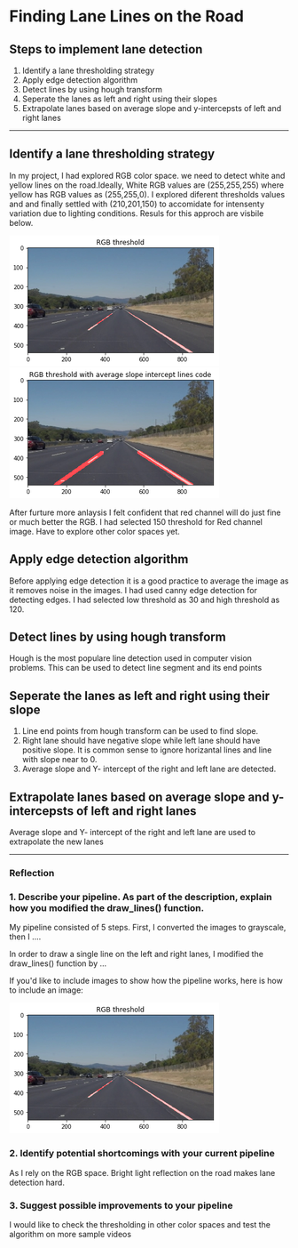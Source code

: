 # **Finding Lane Lines on the Road** 
## Steps to implement lane detection
1. Identify a lane thresholding strategy
2. Apply edge detection algorithm
3. Detect lines by using hough transform
4. Seperate the lanes as left and right using their slopes
5. Extrapolate lanes based on average slope and y-intercepsts of left and right lanes

---

## Identify a lane thresholding strategy
In my project, I had explored RGB color space. we need to detect white and yellow lines on the road.Ideally, White RGB values are (255,255,255) where yellow has RGB values as (255,255,0). I explored diferent thresholds values and and finally settled with (210,201,150) to accomidate for intensenty variation due to lighting conditions. Resuls for this approch are visbile below.  

[image1]: https://github.com/willofdiamond/CarND-LaneLines-P1/blob/master/test_images_output/rgb_threshold.png "rgb threshold image" 
[image2]: https://github.com/willofdiamond/CarND-LaneLines-P1/blob/master/test_images_output/rgb_threshold_avge_slopeandintercept.png   "rgb threshold avge slopeandintercept image"  
![alt text][image1]
![alt text][image2]

After furture more anlaysis I felt confident that red channel will do just fine or much better the RGB. I had selected 150 threshold for Red channel image. Have to explore other color spaces yet.

## Apply edge detection algorithm
Before applying edge detection it is a good practice to average the image as it removes noise in the images. I had used canny edge detection for detecting edges. I had selected low threshold as 30 and high threshold as 120.

## Detect lines by using hough transform
Hough is the most populare line detection used in computer vision problems. This can be used to detect line segment and its end points

## Seperate the lanes as left and right using their slope
1. Line end points from hough transform can be used to find slope.
2. Right lane should have negative slope while left lane should have positive slope. It is common sense to ignore horizantal lines and line with slope near to 0. 
3. Average slope and Y- intercept of the right and left lane are detected.

## Extrapolate lanes based on average slope and y-intercepsts of left and right lanes
Average slope and Y- intercept of the right and left lane are used to extrapolate the new lanes



---

### Reflection

### 1. Describe your pipeline. As part of the description, explain how you modified the draw_lines() function.

My pipeline consisted of 5 steps. First, I converted the images to grayscale, then I .... 

In order to draw a single line on the left and right lanes, I modified the draw_lines() function by ...

If you'd like to include images to show how the pipeline works, here is how to include an image: 

![alt text][image1]


### 2. Identify potential shortcomings with your current pipeline
As I rely on the RGB space. Bright light reflection on the road makes lane detection hard.


### 3. Suggest possible improvements to your pipeline
I would like to check the thresholding in other color spaces and test the algorithm on more sample videos
